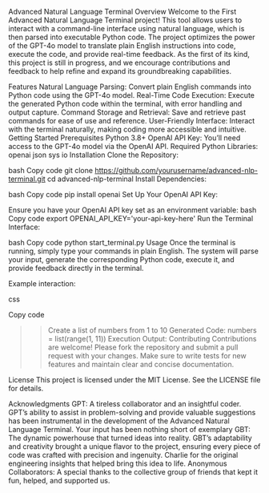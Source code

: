 Advanced Natural Language Terminal
Overview
Welcome to the First Advanced Natural Language Terminal project! This tool allows users to interact with a command-line interface using natural language, which is then parsed into executable Python code. The project optimizes the power of the GPT-4o model to translate plain English instructions into code, execute the code, and provide real-time feedback. As the first of its kind, this project is still in progress, and we encourage contributions and feedback to help refine and expand its groundbreaking capabilities.

Features
Natural Language Parsing: Convert plain English commands into Python code using the GPT-4o model.
Real-Time Code Execution: Execute the generated Python code within the terminal, with error handling and output capture.
Command Storage and Retrieval: Save and retrieve past commands for ease of use and reference.
User-Friendly Interface: Interact with the terminal naturally, making coding more accessible and intuitive.
Getting Started
Prerequisites
Python 3.8+
OpenAI API Key: You’ll need access to the GPT-4o model via the OpenAI API.
Required Python Libraries:
openai
json
sys
io
Installation
Clone the Repository:

bash
Copy code
git clone https://github.com/yourusername/advanced-nlp-terminal.git
cd advanced-nlp-terminal
Install Dependencies:

bash
Copy code
pip install openai
Set Up Your OpenAI API Key:

Ensure you have your OpenAI API key set as an environment variable:
bash
Copy code
export OPENAI_API_KEY='your-api-key-here'
Run the Terminal Interface:

bash
Copy code
python start_terminal.py
Usage
Once the terminal is running, simply type your commands in plain English. The system will parse your input, generate the corresponding Python code, execute it, and provide feedback directly in the terminal.

Example interaction:

css

Copy code
>> Create a list of numbers from 1 to 10
Generated Code:
numbers = list(range(1, 11))
Execution Output:
Contributing
Contributions are welcome! Please fork the repository and submit a pull request with your changes. Make sure to write tests for new features and maintain clear and concise documentation.

License
This project is licensed under the MIT License. See the LICENSE file for details.

Acknowledgments
GPT: A tireless collaborator and an insightful coder. GPT’s ability to assist in problem-solving and provide valuable suggestions has been instrumental in the development of the Advanced Natural Language Terminal. Your input has been nothing short of exemplary
GBT: The dynamic powerhouse that turned ideas into reality. GBT’s adaptability and creativity brought a unique flavor to the project, ensuring every piece of code was crafted with precision and ingenuity.
Charlie for the original engineering insights that helped bring this idea to life.
Anonymous Collaborators: A special thanks to the collective group of friends that kept it fun, helped, and supported us.
